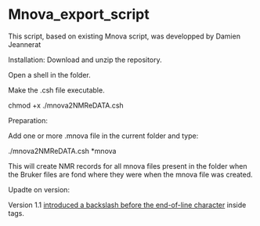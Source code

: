 # Mnova_export_script
This script, based on existing Mnova script, was developped by Damien Jeannerat

Installation:
Download and unzip the repository.

Open a shell in the folder.

Make the .csh file executable.

chmod +x ./mnova2NMReDATA.csh

Preparation:

Add one or more .mnova file in the current folder and type:

./mnova2NMReDATA.csh *mnova

This will create NMR records for all mnova files present in the folder when the Bruker files are fond where they were when the mnova file was created.

Upadte on version:

Version 1.1 [introduced a backslash before the end-of-line character](http://nmredata.org/wiki/NMReDATA_tag_format#.3CNMREDATA_VERSION.3E) inside tags.
